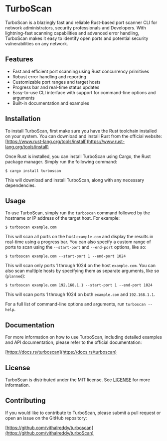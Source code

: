 # TurboScan

TurboScan is a blazingly fast and reliable Rust-based port scanner CLI for network administrators, security professionals and Developers. With lightning-fast scanning capabilities and advanced error handling, TurboScan makes it easy to identify open ports and potential security vulnerabilities on any network.

## Features

- Fast and efficient port scanning using Rust concurrency primitives
- Robust error handling and reporting
- Customizable port ranges and target hosts
- Progress bar and real-time status updates
- Easy-to-use CLI interface with support for command-line options and arguments
- Built-in documentation and examples

## Installation

To install TurboScan, first make sure you have the Rust toolchain installed on your system. You can download and install Rust from the official website: [https://www.rust-lang.org/tools/install](https://www.rust-lang.org/tools/install)

Once Rust is installed, you can install TurboScan using Cargo, the Rust package manager. Simply run the following command:

```
$ cargo install turboscan
```

This will download and install TurboScan, along with any necessary dependencies.

## Usage

To use TurboScan, simply run the `turboscan` command followed by the hostname or IP address of the target host. For example:

```
$ turboscan example.com
```

This will scan all ports on the host `example.com` and display the results in real-time using a progress bar. You can also specify a custom range of ports to scan using the `--start-port` and `--end-port` options, like so:

```
$ turboscan example.com --start-port 1 --end-port 1024
```

This will scan only ports 1 through 1024 on the host `example.com`. You can also scan multiple hosts by specifying them as separate arguments, like so (`planned`):

```
$ turboscan example.com 192.168.1.1 --start-port 1 --end-port 1024
```

This will scan ports 1 through 1024 on both `example.com` and `192.168.1.1`.

For a full list of command-line options and arguments, run `turboscan --help`.

## Documentation

For more information on how to use TurboScan, including detailed examples and API documentation, please refer to the official documentation:

[https://docs.rs/turboscan](https://docs.rs/turboscan)

## License

TurboScan is distributed under the MIT license. See [LICENSE](LICENSE) for more information.

## Contributing

If you would like to contribute to TurboScan, please submit a pull request or open an issue on the GitHub repository:

[https://github.com/vithalreddy/turboscan](https://github.com/vithalreddy/turboScan)
